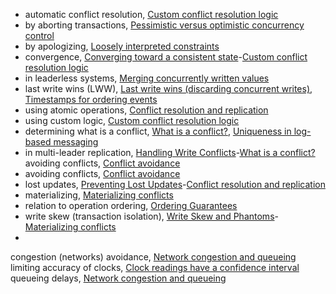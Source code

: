 * automatic conflict resolution, [Custom conflict resolution logic](ch05.html#idm140605775913344)
* by aborting transactions, [Pessimistic versus optimistic concurrency control](ch07.html#idm140605761371168)
* by apologizing, [Loosely interpreted constraints](ch12.html#idm140605755013648)
* convergence, [Converging toward a consistent state](ch05.html#ix_confconverg)-[Custom conflict resolution logic](ch05.html#idm140605775881840)
* in leaderless systems, [Merging concurrently written values](ch05.html#idm140605775498272)
* last write wins (LWW), [Last write wins (discarding concurrent writes)](ch05.html#idm140605775588240), [Timestamps for ordering events](ch08.html#idm140605760724816)
* using atomic operations, [Conflict resolution and replication](ch07.html#idm140605761946848)
* using custom logic, [Custom conflict resolution logic](ch05.html#idm140605775927376)
* determining what is a conflict, [What is a conflict?](ch05.html#idm140605775876064), [Uniqueness in log-based messaging](ch12.html#idm140605755145392)
* in multi-leader replication, [Handling Write Conflicts](ch05.html#ix_conflictwrmultilead)-[What is a conflict?](ch05.html#idm140605775868832)avoiding conflicts, [Conflict avoidance](ch05.html#idm140605775959920)
* avoiding conflicts, [Conflict avoidance](ch05.html#idm140605775959920)
* lost updates, [Preventing Lost Updates](ch07.html#ix_conflictlost)-[Conflict resolution and replication](ch07.html#idm140605761931296)
* materializing, [Materializing conflicts](ch07.html#idm140605761675440)
* relation to operation ordering, [Ordering Guarantees](ch09.html#idm140605759688688)
* write skew (transaction isolation), [Write Skew and Phantoms](ch07.html#ix_conflictwrskew)-[Materializing conflicts](ch07.html#idm140605761668016)
* 
congestion (networks) avoidance, [Network congestion and queueing](ch08.html#idm140605760970224)
limiting accuracy of clocks, [Clock readings have a confidence interval](ch08.html#idm140605760688720)
queueing delays, [Network congestion and queueing](ch08.html#idm140605760986752)